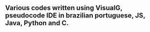 ## Various codes written using VisualG, pseudocode IDE in brazilian portuguese, JS, Java, Python and C.
